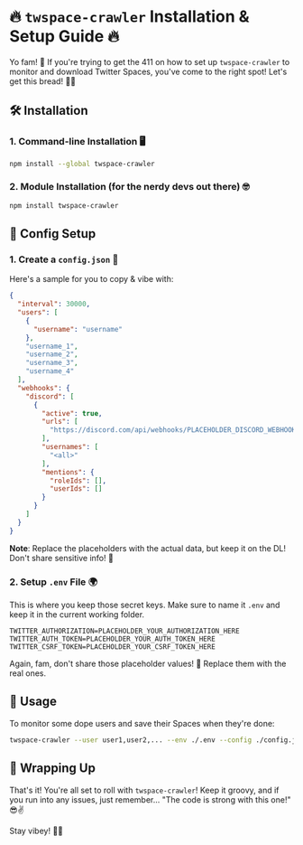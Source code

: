 # 🔥 `twspace-crawler` Installation & Setup Guide 🔥

Yo fam! 🤙 If you're trying to get the 411 on how to set up `twspace-crawler` to monitor and download Twitter Spaces, you've come to the right spot! Let's get this bread! 🍞🚀

## 🛠️ Installation

### 1. **Command-line Installation** 🖥️
```bash
npm install --global twspace-crawler
```

### 2. **Module Installation** (for the nerdy devs out there) 🤓
```bash
npm install twspace-crawler
```

## 📝 Config Setup

### 1. **Create a `config.json`** 📄

Here's a sample for you to copy & vibe with:

```json
{
  "interval": 30000,
  "users": [
    {
      "username": "username"
    },
    "username_1",
    "username_2",
    "username_3",
    "username_4"
  ],  
  "webhooks": {
    "discord": [
      {
        "active": true,
        "urls": [
          "https://discord.com/api/webhooks/PLACEHOLDER_DISCORD_WEBHOOK_URLS_HERE"
        ],
        "usernames": [
          "<all>"
        ],
        "mentions": {
          "roleIds": [],
          "userIds": []
        }
      }
    ]
  }
}
```

**Note**: Replace the placeholders with the actual data, but keep it on the DL! Don't share sensitive info! 🙊

### 2. **Setup `.env` File** 🌍

This is where you keep those secret keys. Make sure to name it `.env` and keep it in the current working folder.

```env
TWITTER_AUTHORIZATION=PLACEHOLDER_YOUR_AUTHORIZATION_HERE
TWITTER_AUTH_TOKEN=PLACEHOLDER_YOUR_AUTH_TOKEN_HERE
TWITTER_CSRF_TOKEN=PLACEHOLDER_YOUR_CSRF_TOKEN_HERE
```

Again, fam, don't share those placeholder values! 🤫 Replace them with the real ones.

## 🚀 Usage

To monitor some dope users and save their Spaces when they're done:

```bash
twspace-crawler --user user1,user2,... --env ./.env --config ./config.json
```

## 🤘 Wrapping Up

That's it! You're all set to roll with `twspace-crawler`! Keep it groovy, and if you run into any issues, just remember... "The code is strong with this one!" 😎✌️

Stay vibey! 🌈🎉
